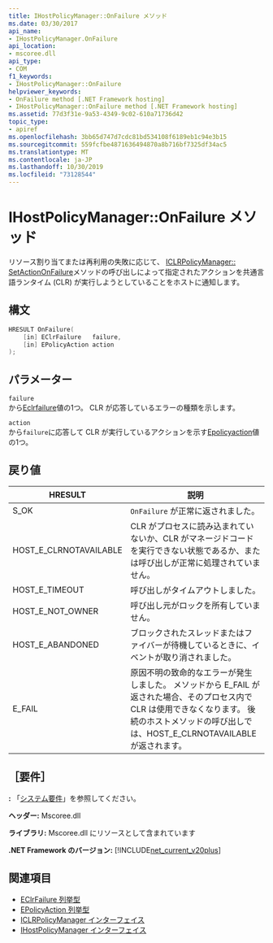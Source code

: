 ```yaml
---
title: IHostPolicyManager::OnFailure メソッド
ms.date: 03/30/2017
api_name:
- IHostPolicyManager.OnFailure
api_location:
- mscoree.dll
api_type:
- COM
f1_keywords:
- IHostPolicyManager::OnFailure
helpviewer_keywords:
- OnFailure method [.NET Framework hosting]
- IHostPolicyManager::OnFailure method [.NET Framework hosting]
ms.assetid: 77d3f31e-9a53-4349-9c02-610a71736d42
topic_type:
- apiref
ms.openlocfilehash: 3bb65d747d7cdc81bd534108f6189eb1c94e3b15
ms.sourcegitcommit: 559fcfbe4871636494870a8b716bf7325df34ac5
ms.translationtype: MT
ms.contentlocale: ja-JP
ms.lasthandoff: 10/30/2019
ms.locfileid: "73128544"
---
```

# <a name="ihostpolicymanageronfailure-method"></a>IHostPolicyManager::OnFailure メソッド
リソース割り当てまたは再利用の失敗に応じて、 [ICLRPolicyManager:: SetActionOnFailure](../../../../docs/framework/unmanaged-api/hosting/iclrpolicymanager-setactiononfailure-method.md)メソッドの呼び出しによって指定されたアクションを共通言語ランタイム (CLR) が実行しようとしていることをホストに通知します。  
  
## <a name="syntax"></a>構文  
  
```cpp  
HRESULT OnFailure(  
    [in] EClrFailure   failure,  
    [in] EPolicyAction action  
);  
```  
  
## <a name="parameters"></a>パラメーター  
 `failure`  
 から[Eclrfailure](../../../../docs/framework/unmanaged-api/hosting/eclrfailure-enumeration.md)値の1つ。 CLR が応答しているエラーの種類を示します。  
  
 `action`  
 から`failure`に応答して CLR が実行しているアクションを示す[Epolicyaction](../../../../docs/framework/unmanaged-api/hosting/epolicyaction-enumeration.md)値の1つ。  
  
## <a name="return-value"></a>戻り値  
  
|HRESULT|説明|  
|-------------|-----------------|  
|S_OK|`OnFailure` が正常に返されました。|  
|HOST_E_CLRNOTAVAILABLE|CLR がプロセスに読み込まれていないか、CLR がマネージドコードを実行できない状態であるか、または呼び出しが正常に処理されていません。|  
|HOST_E_TIMEOUT|呼び出しがタイムアウトしました。|  
|HOST_E_NOT_OWNER|呼び出し元がロックを所有していません。|  
|HOST_E_ABANDONED|ブロックされたスレッドまたはファイバーが待機しているときに、イベントが取り消されました。|  
|E_FAIL|原因不明の致命的なエラーが発生しました。 メソッドから E_FAIL が返された場合、そのプロセス内で CLR は使用できなくなります。 後続のホストメソッドの呼び出しでは、HOST_E_CLRNOTAVAILABLE が返されます。|  
  
## <a name="requirements"></a>［要件］  
 **:** 「[システム要件](../../../../docs/framework/get-started/system-requirements.md)」を参照してください。  
  
 **ヘッダー:** Mscoree.dll  
  
 **ライブラリ:** Mscoree.dll にリソースとして含まれています  
  
 **.NET Framework のバージョン:** [!INCLUDE[net_current_v20plus](../../../../includes/net-current-v20plus-md.md)]  
  
## <a name="see-also"></a>関連項目

- [EClrFailure 列挙型](../../../../docs/framework/unmanaged-api/hosting/eclrfailure-enumeration.md)
- [EPolicyAction 列挙型](../../../../docs/framework/unmanaged-api/hosting/epolicyaction-enumeration.md)
- [ICLRPolicyManager インターフェイス](../../../../docs/framework/unmanaged-api/hosting/iclrpolicymanager-interface.md)
- [IHostPolicyManager インターフェイス](../../../../docs/framework/unmanaged-api/hosting/ihostpolicymanager-interface.md)
